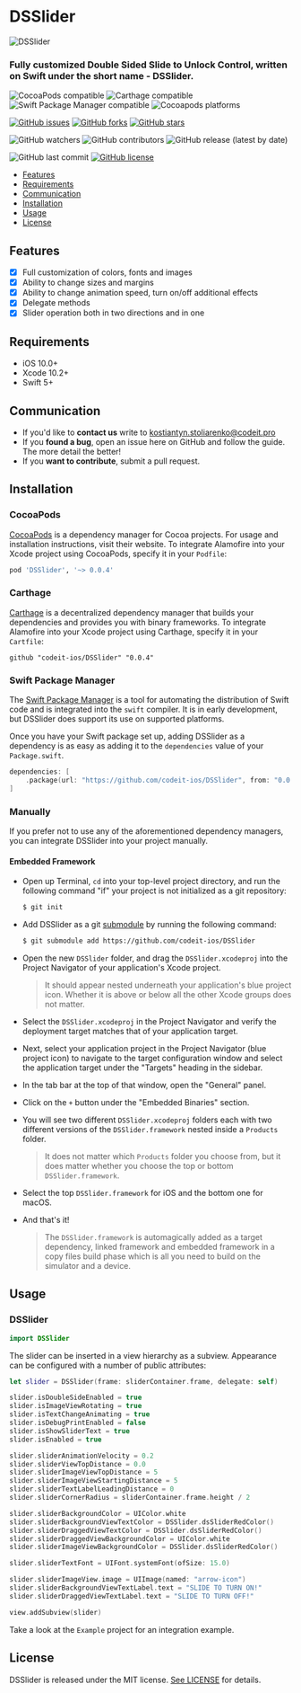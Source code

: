 # DSSlider

![DSSlider](https://github.com/codeit-ios/DSSlider/blob/develop/dsslider.png)

### Fully customized Double Sided Slide to Unlock Control, written on Swift under the short name - DSSlider.

![CocoaPods compatible](https://img.shields.io/badge/CocoaPods-compatible-brightgreen)
![Carthage compatible](https://img.shields.io/badge/Carthage-compatible-brightgreen)
![Swift Package Manager compatible](https://img.shields.io/badge/Swift%20Package%20Manager-compatible-brightgreen)
![Cocoapods platforms](https://img.shields.io/cocoapods/p/DSSlider)

[![GitHub issues](https://img.shields.io/github/issues/codeit-ios/DSSlider)](https://github.com/codeit-ios/DSSlider/issues)
[![GitHub forks](https://img.shields.io/github/forks/codeit-ios/DSSlider)](https://github.com/codeit-ios/DSSlider/network)
[![GitHub stars](https://img.shields.io/github/stars/codeit-ios/DSSlider)](https://github.com/codeit-ios/DSSlider/stargazers)

![GitHub watchers](https://img.shields.io/github/watchers/codeit-ios/DSSlider?style=plastic)
![GitHub contributors](https://img.shields.io/github/contributors/codeit-ios/DSSlider)
![GitHub release (latest by date)](https://img.shields.io/github/v/release/codeit-ios/DSSlider)

![GitHub last commit](https://img.shields.io/github/last-commit/codeit-ios/DSSlider)
[![GitHub license](https://img.shields.io/github/license/codeit-ios/DSSlider)](https://github.com/codeit-ios/DSSlider/blob/develop/LICENSE)

- [Features](#features)
- [Requirements](#requirements)
- [Communication](#communication)
- [Installation](#installation)
- [Usage](#usage)
- [License](#license)

## Features

- [x] Full customization of colors, fonts and images
- [x] Ability to change sizes and margins
- [x] Ability to change animation speed, turn on/off additional effects
- [x] Delegate methods
- [x] Slider operation both in two directions and in one

## Requirements

- iOS 10.0+
- Xcode 10.2+
- Swift 5+

## Communication
- If you'd like to **contact us** write to kostiantyn.stoliarenko@codeit.pro
- If you **found a bug**, open an issue here on GitHub and follow the guide. The more detail the better!
- If you **want to contribute**, submit a pull request.

## Installation

### CocoaPods

[CocoaPods](https://cocoapods.org) is a dependency manager for Cocoa projects. For usage and installation instructions, visit their website. To integrate Alamofire into your Xcode project using CocoaPods, specify it in your `Podfile`:

```ruby
pod 'DSSlider', '~> 0.0.4'
```

### Carthage

[Carthage](https://github.com/Carthage/Carthage) is a decentralized dependency manager that builds your dependencies and provides you with binary frameworks. To integrate Alamofire into your Xcode project using Carthage, specify it in your `Cartfile`:

```ogdl
github "codeit-ios/DSSlider" "0.0.4"
```

### Swift Package Manager

The [Swift Package Manager](https://swift.org/package-manager/) is a tool for automating the distribution of Swift code and is integrated into the `swift` compiler. It is in early development, but DSSlider does support its use on supported platforms.

Once you have your Swift package set up, adding DSSlider as a dependency is as easy as adding it to the `dependencies` value of your `Package.swift`.

```swift
dependencies: [
    .package(url: "https://github.com/codeit-ios/DSSlider", from: "0.0.4")
]
```

### Manually

If you prefer not to use any of the aforementioned dependency managers, you can integrate DSSlider into your project manually.

#### Embedded Framework

- Open up Terminal, `cd` into your top-level project directory, and run the following command "if" your project is not initialized as a git repository:

  ```bash
  $ git init
  ```

- Add DSSlider as a git [submodule](https://git-scm.com/docs/git-submodule) by running the following command:

  ```bash
  $ git submodule add https://github.com/codeit-ios/DSSlider
  ```

- Open the new `DSSlider` folder, and drag the `DSSlider.xcodeproj` into the Project Navigator of your application's Xcode project.

    > It should appear nested underneath your application's blue project icon. Whether it is above or below all the other Xcode groups does not matter.

- Select the `DSSlider.xcodeproj` in the Project Navigator and verify the deployment target matches that of your application target.
- Next, select your application project in the Project Navigator (blue project icon) to navigate to the target configuration window and select the application target under the "Targets" heading in the sidebar.
- In the tab bar at the top of that window, open the "General" panel.
- Click on the `+` button under the "Embedded Binaries" section.
- You will see two different `DSSlider.xcodeproj` folders each with two different versions of the `DSSlider.framework` nested inside a `Products` folder.

    > It does not matter which `Products` folder you choose from, but it does matter whether you choose the top or bottom `DSSlider.framework`.

- Select the top `DSSlider.framework` for iOS and the bottom one for macOS.

- And that's it!

  > The `DSSlider.framework` is automagically added as a target dependency, linked framework and embedded framework in a copy files build phase which is all you need to build on the simulator and a device.
  
## Usage

### DSSlider

```swift
import DSSlider
```

The slider can be inserted in a view hierarchy as a subview. Appearance can be configured with a number of public attributes:

```swift
let slider = DSSlider(frame: sliderContainer.frame, delegate: self)

slider.isDoubleSideEnabled = true
slider.isImageViewRotating = true
slider.isTextChangeAnimating = true
slider.isDebugPrintEnabled = false
slider.isShowSliderText = true
slider.isEnabled = true

slider.sliderAnimationVelocity = 0.2
slider.sliderViewTopDistance = 0.0
slider.sliderImageViewTopDistance = 5
slider.sliderImageViewStartingDistance = 5
slider.sliderTextLabelLeadingDistance = 0
slider.sliderCornerRadius = sliderContainer.frame.height / 2

slider.sliderBackgroundColor = UIColor.white
slider.sliderBackgroundViewTextColor = DSSlider.dsSliderRedColor()
slider.sliderDraggedViewTextColor = DSSlider.dsSliderRedColor()
slider.sliderDraggedViewBackgroundColor = UIColor.white
slider.sliderImageViewBackgroundColor = DSSlider.dsSliderRedColor()

slider.sliderTextFont = UIFont.systemFont(ofSize: 15.0)

slider.sliderImageView.image = UIImage(named: "arrow-icon")
slider.sliderBackgroundViewTextLabel.text = "SLIDE TO TURN ON!"
slider.sliderDraggedViewTextLabel.text = "SLIDE TO TURN OFF!"

view.addSubview(slider)
```

Take a look at the `Example` project for an integration example.

## License

DSSlider is released under the MIT license. [See LICENSE](https://github.com/codeit-ios/DSSlider/blob/master/LICENSE) for details.
